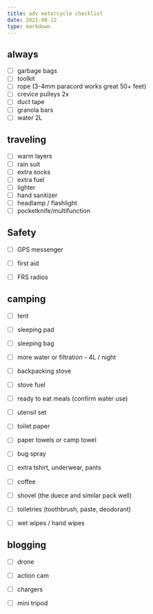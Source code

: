 ```yaml
---
title: adv motorcycle checklist
date: 2021-08-12 
type: markdown
---
```



## always

- [ ] garbage bags
- [ ] toolkit
- [ ] rope (3-4mm paracord works great 50+ feet)
- [ ] crevice pulleys 2x
- [ ] duct tape
- [ ] granola bars
- [ ] water 2L

## traveling

- [ ] warm layers
- [ ] rain suit
- [ ] extra socks
- [ ] extra fuel
- [ ] lighter
- [ ] hand sanitizer
- [ ] headlamp / flashlight
- [ ] pocketknife/multifunction

## Safety
- [ ] GPS messenger
- [ ] first aid
- [ ] FRS radios



## camping

- [ ] tent
- [ ] sleeping pad
- [ ] sleeping bag
- [ ] more water or filtration - 4L / night
- [ ] backpacking stove
- [ ] stove fuel
- [ ] ready to eat meals (confirm water use)
- [ ] utensil set
- [ ] toilet paper
- [ ] paper towels or camp towel
- [ ] bug spray
- [ ] extra tshirt, underwear, pants
- [ ] coffee
- [ ] shovel (the duece and similar pack well)
- [ ] toiletries (toothbrush, paste, deodorant)
- [ ] wet wipes / hand wipes


## blogging

- [ ] drone
- [ ] action cam
- [ ] chargers
- [ ] mini tripod


